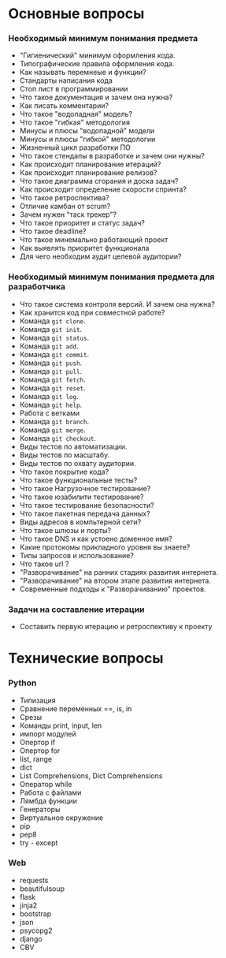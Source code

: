 # Основные вопросы

### Необходимый минимум понимания предмета

  * "Гигиенический" минимум оформления кода.
  * Типографические правила оформления кода.
  * Как называть перемнеые и функции?
  * Стандарты написания кода
  * Стоп лист в программировании
  * Что такое документация и зачем она нужна?
  * Как писать комментарии?
  * Что такое "водопадная" модель?
  * Что такое "гибкая" методология
  * Минусы и плюсы "водопадной" модели
  * Минусы и плюсы "гибкой" методологии
  * Жизненный цикл разработки ПО
  * Что такое стендапы в разработке и зачем они нужны?
  * Как происходит планирование итераций?
  * Как происходит планирование релизов?
  * Что такое диаграмма сгорания и доска задач?
  * Как происходит определение скорости спринта?
  * Что такое ретроспектива?
  * Отличие камбан от scrum?
  * Зачем нужен "таск трекер"?
  * Что такое приоритет и статус задач?
  * Что такое deadline?
  * Что такое минемально работающий проект
  * Как выявлять приоритет функционала
  * Для чего необходим аудит целевой аудитории?
  
### Необходимый минимум понимания предмета для разработчика

  * Что такое система контроля версий. И зачем она нужна?
  * Как хранится код при совместной работе?
  * Команда `git clone`.
  * Команда `git init`.
  * Команда `git status`.
  * Команда `git add`.
  * Команда `git commit`.
  * Команда `git push`.
  * Команда `git pull`.
  * Команда `git fetch`.
  * Команда `git reset`.
  * Команда `git log`.
  * Команда `git help`.
  * Работа с ветками
  * Команда `git branch`.
  * Команда `git merge`.
  * Команда `git checkout`.
  * Виды тестов по автоматизации.
  * Виды тестов по масштабу.
  * Виды тестов по охвату аудитории.
  * Что такое покрытие кода?
  * Что такое функциональные тесты?
  * Что такое Нагрузочное тестирование?
  * Что такое юзабилити тестирование?
  * Что такое тестирование безопасности?
  * Что такое пакетная передача данных?
  * Виды адресов в компьтерной сети?
  * Что такое шлюзы и порты?
  * Что такое DNS и как устоено доменное имя?
  * Какие протокомы прикладного уровня вы знаете?
  * Типы запросов и использование?
  * Что такое url ?
  * "Разворачивание" на ранних стадиях развития интернета.
  * "Разворачивание" на втором этапе развития интернета.
  * Современные подходы к "Разворачиванию" проектов.
    
### Задачи на составление итерации

  * Составить первую итерацию и ретроспективу к проекту
  
  
# Технические вопросы

### Python

  * Типизация
  * Сравнение переменных ==, is, in
  * Срезы
  * Команды print, input, len
  * импорт модулей
  * Опертор if
  * Опертор for
  * list, range
  * dict
  * List Comprehensions, Dict Comprehensions
  * Оператор while
  * Работа с файлами
  * Лямбда функции
  * Генераторы
  * Виртуальное окружение
  * pip
  * pep8
  * try - except

### Web

  * requests
  * beautifulsoup
  * flask
  * jinja2
  * bootstrap
  * json
  * psycopg2
  * django
  * CBV
